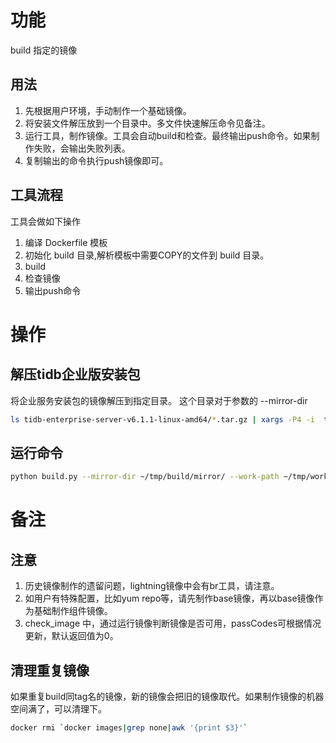 # 功能
build  指定的镜像

## 用法
1. 先根据用户环境，手动制作一个基础镜像。
2. 将安装文件解压放到一个目录中。多文件快速解压命令见备注。
3. 运行工具，制作镜像。工具会自动build和检查。最终输出push命令。如果制作失败，会输出失败列表。
4. 复制输出的命令执行push镜像即可。

## 工具流程
工具会做如下操作
1. 编译 Dockerfile 模板
2. 初始化 build 目录,解析模板中需要COPY的文件到 build 目录。
3. build
4. 检查镜像
5. 输出push命令

# 操作
## 解压tidb企业版安装包
将企业服务安装包的镜像解压到指定目录。 这个目录对于参数的 --mirror-dir
```bash
ls tidb-enterprise-server-v6.1.1-linux-amd64/*.tar.gz | xargs -P4 -i  tar xzvf '{}' -C mirror
```
## 运行命令
```bash
python build.py --mirror-dir ~/tmp/build/mirror/ --work-path ~/tmp/worker/ --dockerfile-template dockerfile/tikv --base-image gcr.io/pingcap-public/pingcap/alpine-glibc:alpine-3.14.3 --image-namespace "pingcap.com/test" --image-version v6.1.1 --log-file=/tmp/build.log
```

# 备注
## 注意
1. 历史镜像制作的遗留问题，lightning镜像中会有br工具，请注意。
2. 如用户有特殊配置，比如yum repo等，请先制作base镜像，再以base镜像作为基础制作组件镜像。
3. check_image 中，通过运行镜像判断镜像是否可用，passCodes可根据情况更新，默认返回值为0。

## 清理重复镜像
如果重复build同tag名的镜像，新的镜像会把旧的镜像取代。如果制作镜像的机器空间满了，可以清理下。
``` bash
docker rmi `docker images|grep none|awk '{print $3}'`
```